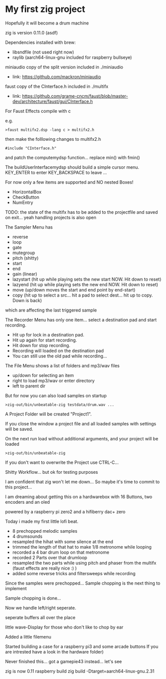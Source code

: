 # My first zig project
Hopefully it will become a drum machine

zig is version 0.11.0 (asdf)

Dependencies installed with brew:
* libsndfile (not used right now)
* raylib (aarch64-linux-gnu included for raspberry bullseye)

miniaudio copy of the split version included in ./miniaudio
* link: https://github.com/mackron/miniaudio

faust copy of the CInterface.h included in ./multifx
* link: https://github.com/grame-cncm/faust/blob/master-dev/architecture/faust/gui/CInterface.h

For Faust Effects compile with c

e.g. 
```
>faust multifx2.dsp -lang c > multifx2.h
```

then make the folllowing changes to multifx2.h
 ```
 #include "CInterface.h"
 ```
 
 and patch the computemydsp function... replace min() with fmin()

The buildUserInterfacemydsp should build a simple cursor menu. KEY_ENTER to enter KEY_BACKSPACE to leave ...

For now only a few items are supported and NO nested Boxes!
 - HorizontalBox
 - CheckButton
 - NumEntry

 TODO: the state of the multifx has to be added to the projectfile and saved on exit... yeah handling projects is also open

The Sampler Menu has 
 - reverse
 - loop
 - gate
 - mutegroup
 - pitch (shitty)
 - start
 - end
 - gain (linear)
 - lazystart (hit up while playing sets the new start NOW. Hit down to reset)
 - lazyend (hit up while playing sets the new end NOW. Hit down to reset)
 - move (up/down moves the start and end point by end-start)
 - copy (hit up to select a src... hit a pad to select dest... hit up to copy. Down is back)

which are affecting the last triggered sample

The Recorder Menu has only one item...
select a destination pad and start recording.
 - Hit up for lock in a destination pad. 
 - Hit up again for start recording.
 - Hit down for stop recording.
 - Recording will loaded on the destination pad
 - You can still use the old pad while recording...

The File Menu shows a list of folders and mp3/wav files
 - up/down for selecting an item
 - right to load mp3/wav or enter directory
 - left to parent dir

But for now you can also load samples on startup

```
>zig-out/bin/unbeatable-zig testdata/drum.wav ...
```
A Project Folder will be created "Project1". 

If you close the window a project file and all loaded samples with settings will be saved.

On the next run load without additional arguments, and your project will be loaded
```
>zig-out/bin/unbeatable-zig
```
If you don't want to overwrite the Project use CTRL-C...

Shitty Workflow... but ok for testing purposes

I am confident that zig won't let me down... So maybe it's time to commit to this project...

I am dreaming about getting this on a hardwarebox with 16 Buttons, two encoders and an oled

powered by a raspberry pi zero2 and a hifiberry dac+ zero

Today i made my first little lofi beat.
 - 8 prechopped melodic samples 
 - 4 drumsounds
 - resampled the hihat with some silence at the end
 - trimmed the length of that hat to make 1/8 metronome while looping
 - recorded a 4 bar drum loop on that metronome
 - recorded 2 Parts over that drumloop
 - resampled the two parts while using pitch and phaser from the multifx (faust effects are really nice :) )
 - added some reverse tricks and filtersweeps while recording

 Since the samples were prechopped... Sample chopping is the next thing to implement
 
 Sample chopping is done...

 Now we handle left/right seperate.

seperate buffers all over the place

little wave-Display for those who don't like to chop by ear

Added a little filemenu

Started building a case for a raspberry pi3 and some arcade buttons 
If you are intrested have a look in the hardware folder)

Never finished this... got a gamepie43 instead... let's see

zig is now 0.11
raspberry build
zig build -Dtarget=aarch64-linux-gnu.2.31
